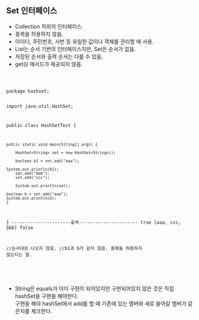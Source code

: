 ## Set 인터페이스
- Collection 하위의 인터페이스.
- 중복을 허용하지 않음.
- 아이디, 주민번호, 사번 등 유일한 값이나 객체를 관리할 때 사용.
- List는 순서 기반의 인터페이스지만, Set은 순서가 없음.
- 저장된 순서와 출력 순서는 다를 수 있음.
- get(i) 매서드가 제공되지 않음.

<code>
  <pre>
package hashset;

import java.util.HashSet;

public class HashSetTest {

	public static void main(String[] args) {

		HashSet<String> set = new HashSet<String>();
		
		boolean b1 = set.add("aaa");
    
    System.out.println(b1);
		set.add("bbb");
		set.add("ccc");
		
		System.out.println(set);
    
    boolean b = set.add("aaa");
    System.out.println(b);
	}
}
----------------------출력----------------------
true
[aaa, ccc, bbb]
false


//순서대로 나오지 않음.
//b1과 b가 같지 않음. 중복을 허용하지 않는다는 말.

</code>
  </pre>
  
- String은 equals가 이미 구현이 되어있지만 구현되어있지 않은 것은 직접 hashSet을 구현을 해야한다.   
  구현을 해야 hashSet에서 add를 할 때 기존에 있는 멤버와 새로 들어갈 멤버가 같은지를 체크한다.
